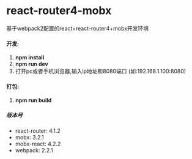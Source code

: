 # react-router4-mobx
基于webpack2配置的react+react-router4+mobx开发环境

#### 开发: 
1.  **npm install** 
2.  **npm run dev** 
3.  打开pc或者手机浏览器,输入ip地址和8080端口 (如:192.168.1.100:8080)

#### 打包:
1.  **npm run build** 

##### 版本号
* react-router: 4.1.2
* mobx: 3.2.1
* mobx-react: 4.2.2
* webpack: 2.2.1
